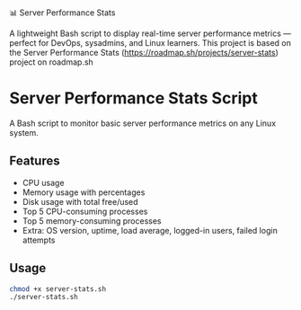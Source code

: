 📊 Server Performance Stats


A lightweight Bash script to display real-time server performance metrics — perfect for DevOps, sysadmins, and Linux learners.
This project is based on the Server Performance Stats (https://roadmap.sh/projects/server-stats) project on roadmap.sh



# Server Performance Stats Script
 
A Bash script to monitor basic server performance metrics on any Linux system.
 
## Features
- CPU usage
- Memory usage with percentages
- Disk usage with total free/used
- Top 5 CPU-consuming processes
- Top 5 memory-consuming processes
- Extra: OS version, uptime, load average, logged-in users, failed login attempts
 
## Usage
 
```bash
chmod +x server-stats.sh
./server-stats.sh
